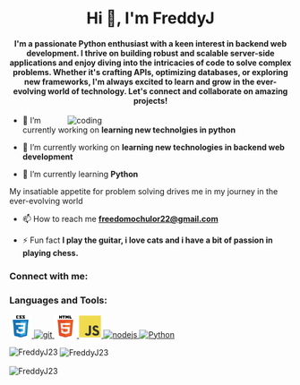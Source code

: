 <h1 align="center">Hi 👋, I'm FreddyJ</h1>
<h4 align="center">I'm a passionate Python enthusiast with a keen interest in backend web development. I thrive on building robust and scalable server-side applications and enjoy diving into the intricacies of code to solve complex problems. Whether it's crafting APIs, optimizing databases, or exploring new frameworks, I'm always excited to learn and grow in the ever-evolving world of technology. Let's connect and collaborate on amazing projects! 
</h4>

<!-- Replace this with a link to your animated gif or image -->


<img  align="right"   alt="coding" width="400"  src="https://i.pinimg.com/originals/81/17/8b/81178b47a8598f0c81c4799f2cdd4057.gif">

- 🔭 I’m currently working on **learning new technolgies in python**
- 🔭 I’m currently working on **learning new technologies in backend web development**

- 🌱 I’m currently learning **Python**
  
My insatiable appetite for problem solving drives me in my journey in the ever-evolving world

- 📫 How to reach me **freedomochulor22@gmail.com**

- ⚡ Fun fact **I play the guitar, i love cats and i have a bit of passion in playing chess.**

<h3 align="left">Connect with me:</h3>
<p align="left"> 

<h3 align="left">Languages and Tools:</h3>
<p align="left">  
<a href="https://www.w3schools.com/css/" target="_blank" rel="noreferrer"> <img src="https://raw.githubusercontent.com/devicons/devicon/master/icons/css3/css3-original-wordmark.svg" alt="css3" width="40" height="40"/> </a>  
<a href="https://git-scm.com/" target="_blank" rel="noreferrer"> <img src="https://www.vectorlogo.zone/logos/git-scm/git-scm-icon.svg" alt="git" width="40" height="40"/> </a> 
<a href="https://www.w3.org/html/" target="_blank" rel="noreferrer"> <img src="https://raw.githubusercontent.com/devicons/devicon/master/icons/html5/html5-original-wordmark.svg" alt="html5" width="40" height="40"/> </a> 
<a href="https://developer.mozilla.org/en-US/docs/Web/JavaScript" target="_blank" rel="noreferrer"> <img src="https://raw.githubusercontent.com/devicons/devicon/master/icons/javascript/javascript-original.svg" alt="javascript" width="40" height="40"/> </a> 
<a href="https://nodejs.org/" target="_blank" rel="noreferrer"> <img src="https://upload.wikimedia.org/wikipedia/commons/7/7e/Node.js_logo_2015.svg" alt="nodejs" width="40" height="40"/> </a>
  <a href="https://reactjs.org/" target="_blank" rel="noreferrer"><img src="https://user-images.githubusercontent.com/25181517/183423507-c056a6f9-1ba8-4312-a350-19bcbc5a8697.png" alt="Python" title="Python"/ width="40" height="40"/></a>  
</p>

<!-- Replace this with a link to your GitHub stats or other dynamic content -->
<p><img align="left" src="https://github-readme-stats.vercel.app/api?username=FreddyJ23&theme=tokyonight&show_icons=true&hide_border=true&count_private=true" alt="FreddyJ23" /></p>

<!-- Replace this with a link to your GitHub stats or other dynamic content -->
<p>&nbsp;<img align="center" src="https://github-readme-stats.vercel.app/api/top-langs/?username=FreddyJ23&theme=tokyonight&show_icons=true&hide_border=true&layout=compact" alt="FreddyJ23" /></p>

<!-- Replace this with a link to your GitHub stats or other dynamic content -->
<p><img align="center" src="https://github-readme-streak-stats.herokuapp.com/?user=FreddyJ23&theme=tokyonight&hide_border=true" alt="FreddyJ23" /></p>
